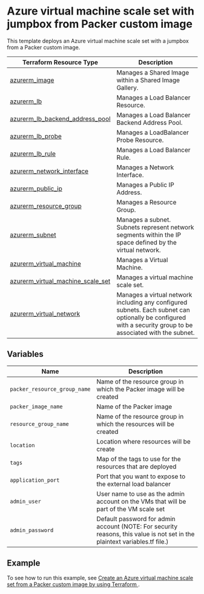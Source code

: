 # Azure virtual machine scale set with jumpbox from Packer custom image

This template deploys an Azure virtual machine scale set with a jumpbox from a Packer custom image.

| Terraform Resource Type | Description |
| - | - |
[azurerm_image](https://registry.terraform.io/providers/hashicorp/azurerm/latest/docs/resources/shared_image) | Manages a Shared Image within a Shared Image Gallery.|
[azurerm_lb](https://registry.terraform.io/providers/hashicorp/azurerm/latest/docs/resources/lb) | Manages a Load Balancer Resource. | 
[azurerm_lb_backend_address_pool](https://registry.terraform.io/providers/hashicorp/azurerm/latest/docs/resources/lb_backend_address_pool) | Manages a Load Balancer Backend Address Pool. |
[azurerm_lb_probe](https://registry.terraform.io/providers/hashicorp/azurerm/latest/docs/resources/lb_probe) | Manages a LoadBalancer Probe Resource. |
[azurerm_lb_rule](https://registry.terraform.io/providers/hashicorp/azurerm/latest/docs/resources/lb_rule) | Manages a Load Balancer Rule. |
[azurerm_network_interface](https://registry.terraform.io/providers/hashicorp/azurerm/latest/docs/resources/network_interface) | Manages a Network Interface. |
[azurerm_public_ip](https://registry.terraform.io/providers/hashicorp/azurerm/latest/docs/resources/public_ip) | Manages a Public IP Address. |
[azurerm_resource_group](https://registry.terraform.io/providers/hashicorp/azurerm/latest/docs/resources/resource_group) | Manages a Resource Group. |
[azurerm_subnet](https://registry.terraform.io/providers/hashicorp/azurerm/latest/docs/resources/subnet) | Manages a subnet. Subnets represent network segments within the IP space defined by the virtual network. |
[azurerm_virtual_machine](https://registry.terraform.io/providers/hashicorp/azurerm/latest/docs/resources/virtual_machine) | Manages a Virtual Machine. |
[azurerm_virtual_machine_scale_set](https://registry.terraform.io/providers/hashicorp/azurerm/latest/docs/resources/virtual_machine_scale_set) | Manages a virtual machine scale set. |
[azurerm_virtual_network](https://registry.terraform.io/providers/hashicorp/azurerm/latest/docs/resources/virtual_network) | Manages a virtual network including any configured subnets. Each subnet can optionally be configured with a security group to be associated with the subnet. |

## Variables

| Name | Description |
|-|-|
| `packer_resource_group_name` | Name of the resource group in which the Packer image will be created |
| `packer_image_name` | Name of the Packer image |
| `resource_group_name` | Name of the resource group in which the resources will be created |
| `location` | Location where resources will be create |
| `tags` | Map of the tags to use for the resources that are deployed |
| `application_port` | Port that you want to expose to the external load balancer |
| `admin_user` | User name to use as the admin account on the VMs that will be part of the VM scale set |
| `admin_password` | Default password for admin account (NOTE: For security reasons, this value is not set in the plaintext variables.tf file.) |

## Example

To see how to run this example, see [Create an Azure virtual machine scale set from a Packer custom image by using Terraform
](https://docs.microsoft.com/azure/developer/terraform/create-vm-scaleset-network-disks-using-packer-hcl#create-an-azure-image-by-using-packer).
